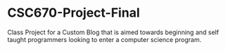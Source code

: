 # CSC670-Project-Final
Class Project for a Custom Blog that is aimed towards beginning and self taught programmers looking to enter a computer science program.
